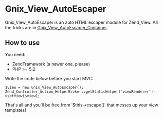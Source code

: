 Gnix_View_AutoEscaper
======


Gnix_View_AutoEscaper is an auto HTML escaper module for Zend_View. 
All the tricks are in [Gnix_View_AutoEscaper_Container](http://github.com/chikaram/gnix-view/blob/master/library/Gnix/View/AutoEscaper/Container.php).

## How to use

You need:

  - ZendFramework (a newer one, please)
  - PHP >= 5.2

Write the code below before you start MVC:

    $view = new Gnix_View_AutoEscaper(); 
    Zend_Controller_Action_HelperBroker::getStaticHelper('viewRenderer')->setView($view);

That's all and you'll be free from '$this->escape()' that messes up your view templates!
